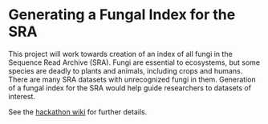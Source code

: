 # Generating a Fungal Index for the SRA
This project will work towards creation of an index of all fungi in the Sequence Read Archive (SRA). 
Fungi are essential to ecosystems, but some species are deadly to plants and animals, including crops and humans.  There are many SRA datasets with unrecognized fungi in them.  Generation of a fungal index for the SRA would help guide researchers to datasets of interest. 

See the [hackathon wiki](https://github.com/NCBI-Hackathons/Generating-a-Fungal-Index-for-the-SRA/wiki) for further details.
